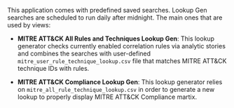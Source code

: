 This application comes with predefined saved searches.  Lookup Gen searches are scheduled to run  daily after midnight. The main ones that are used by views:

* **MITRE ATT&CK All Rules and Techniques Lookup Gen**: This lookup generator checks currently enabled correlation rules via analytic stories and combines the searches with user-defined ``mitre_user_rule_technique_lookup.csv`` file that matches MITRE ATT&CK technique IDs with rules.

* **MITRE ATT&CK Compliance Lookup Gen**: This lookup generator relies on ``mitre_all_rule_technique_lookup.csv`` in order to generate a new lookup to properly display MITRE ATT&CK Compliance martix.
